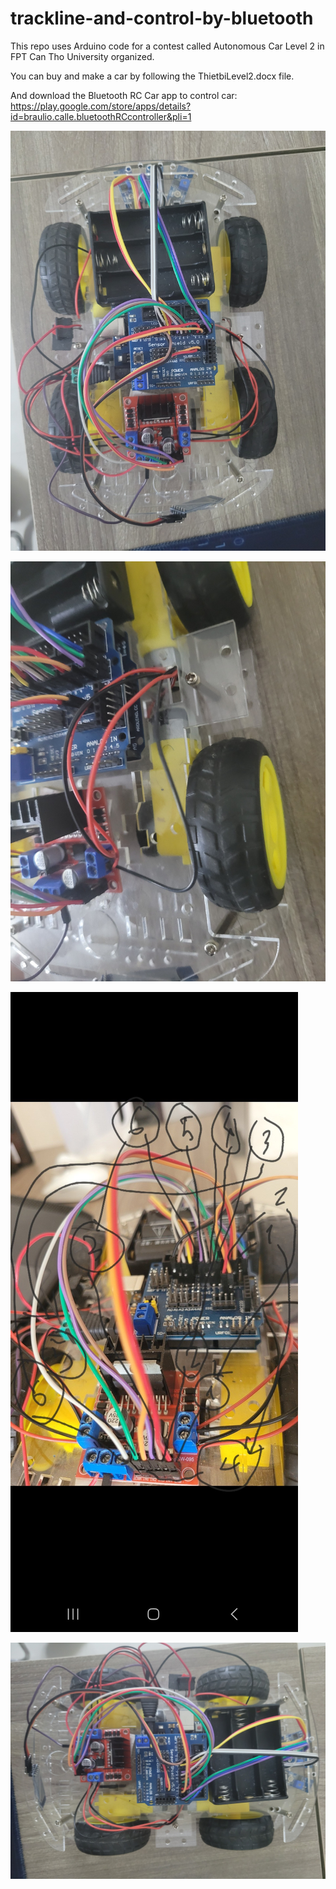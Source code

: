 # trackline-and-control-by-bluetooth

This repo uses Arduino code for a contest called Autonomous Car Level 2 in FPT Can Tho University organized.

You can buy and make a car by following the ThietbiLevel2.docx file.

And download the Bluetooth RC Car app to control car: https://play.google.com/store/apps/details?id=braulio.calle.bluetoothRCcontroller&pli=1

![Image Alt Text](1.jpg)

![Image Alt Text](2.jpg)

![Image Alt Text](3.jpg)

![Image Alt Text](4.jpg)

